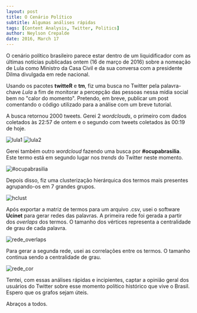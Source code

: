 ```yaml
---
layout: post
title: O Cenário Político
subtitle: Algumas análises rápidas
tags: [Content Analysis, Twitter, Politics]
author: Neylson Crepalde
date: 2016, March 17
---
```


O cenário político brasileiro parece estar dentro de um liquidificador com as últimas notícias publicadas ontem (16 de março de 2016)
sobre a nomeação de Lula como Ministro da Casa Civil e da sua conversa com a presidente Dilma divulgada em rede nacional.

Usando os pacotes **twitteR** e **tm**, fiz uma busca no Twitter pela palavra-chave *Lula* a fim de monitorar a percepção das pessoas
nessa mídia social bem no "calor do momento". Pretendo, em breve, publicar um post comentando o código utilizado para a análise com um
breve tutorial.

A busca retornou 2000 tweets. Gerei 2 *wordclouds*, o primeiro com dados coletados às 22:57 de ontem e o segundo com tweets coletados às 00:19 de hoje.

![lula1](/img/wordcloud_lula.jpeg) ![lula2](/img/wordcloud_lula2.jpeg)

Gerei também outro *wordcloud* fazendo uma busca por **#ocupabrasilia**. Este termo está em segundo lugar nos *trends* do Twitter neste momento.

![#ocupabrasilia](/img/wordcloud_ocupabrasilia.jpeg)

Depois disso, fiz uma clusterização hierárquica dos termos mais presentes agrupando-os em 7 grandes grupos.

![hclust](/img/dendogram_lula.jpeg)

Após exportar a matriz de termos para um arquivo .csv, usei o software **Ucinet** para gerar redes das palavras. A primeira rede foi gerada a partir dos *overlaps* dos termos. O tamanho dos vértices representa a centralidade de grau de cada palavra.

![rede_overlaps](/img/rede_lula_palavras_uci.jpg)

Para gerar a segunda rede, usei as correlações entre os termos. O tamanho continua sendo a centralidade de grau.

![rede_cor](/img/rede_lula_palavras_cor_uci.jpg)

Tentei, com essas análises rápidas e incipientes, captar a opinião geral dos usuários do Twitter sobre esse momento político histórico que vive o Brasil. Espero que os grafos sejam úteis.

Abraços a todos.

